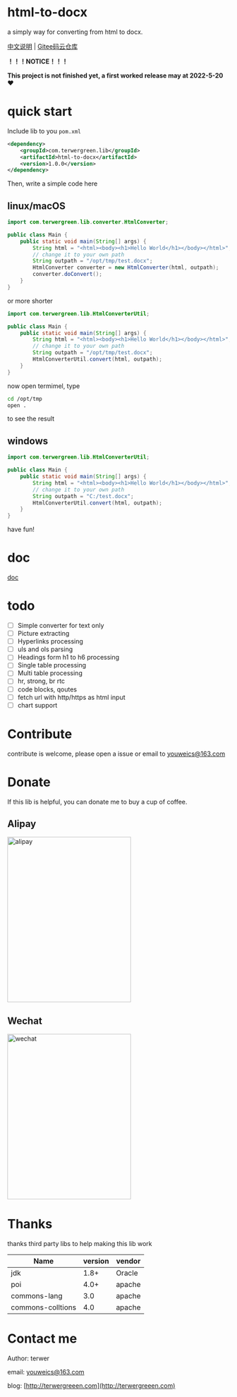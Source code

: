 # html-to-docx

a simply way for converting from html to docx.

[中文说明](README-zh.md) | [Gitee码云仓库](https://gitee.com/youweics/html-to-docx)

**！！！NOTICE！！！**

**This project is not finished yet, a first worked release may at 2022-5-20** ❤️

# quick start

Include lib to you `pom.xml`

```xml
<dependency>
    <groupId>com.terwergreen.lib</groupId>
    <artifactId>html-to-docx</artifactId>
    <version>1.0.0</version>
</dependency>
```

Then, write a simple code here

## linux/macOS

```java
import com.terwergreen.lib.converter.HtmlConverter;

public class Main {
    public static void main(String[] args) {
        String html = "<html><body><h1>Hello World</h1></body></html>";
        // change it to your own path
        String outpath = "/opt/tmp/test.docx";
        HtmlConverter converter = new HtmlConverter(html, outpath);
        converter.doConvert();
    }
}
```

or more shorter

```java
import com.terwergreen.lib.HtmlConverterUtil;

public class Main {
    public static void main(String[] args) {
        String html = "<html><body><h1>Hello World</h1></body></html>";
        // change it to your own path
        String outpath = "/opt/tmp/test.docx";
        HtmlConverterUtil.convert(html, outpath);
    }
}
```

now open termimel, type

```bash
cd /opt/tmp
open .
```

to see the result

## windows

```java
import com.terwergreen.lib.HtmlConverterUtil;

public class Main {
    public static void main(String[] args) {
        String html = "<html><body><h1>Hello World</h1></body></html>";
        // change it to your own path
        String outpath = "C:/test.docx";
        HtmlConverterUtil.convert(html, outpath);
    }
}
```

have fun!

# doc

[doc](doc)

# todo

* [ ]  Simple converter for text only
* [ ]  Picture extracting
* [ ]  Hyperlinks processing
* [ ]  uls and ols parsing
* [ ]  Headings form h1 to h6 processing
* [ ]  Single table processing
* [ ]  Multi table processing
* [ ]  hr, strong, br rtc
* [ ]  code blocks, qoutes
* [ ]  fetch url with http/https as html input
* [ ]  chart support

# Contribute

contribute is welcome, please open a issue or email to youweics@163.com

# Donate

If this lib is helpful, you can donate me to buy a cup of coffee.

## Alipay

<img src="https://cdn.jsdelivr.net/gh/terwer/upload/img/alipay.jpg" alt="alipay" style="width:280px;height:375px;" />

## Wechat

<img src="https://cdn.jsdelivr.net/gh/terwer/upload/img/wechat.jpg" alt="wechat" style="width:280px;height:375px;" />

# Thanks

thanks third party libs to help making this lib work


| Name              | version | vendor |
| ------------------- | --------- | -------- |
| jdk               | 1.8+    | Oracle |
| poi               | 4.0+    | apache |
| commons-lang      | 3.0     | apache |
| commons-colltions | 4.0     | apache |

# Contact me

Author: terwer

email: [youweics@163.com](mailto:youweics@163.com)

blog: [http://terwergreeen.com](http://terwergreeen.com)
